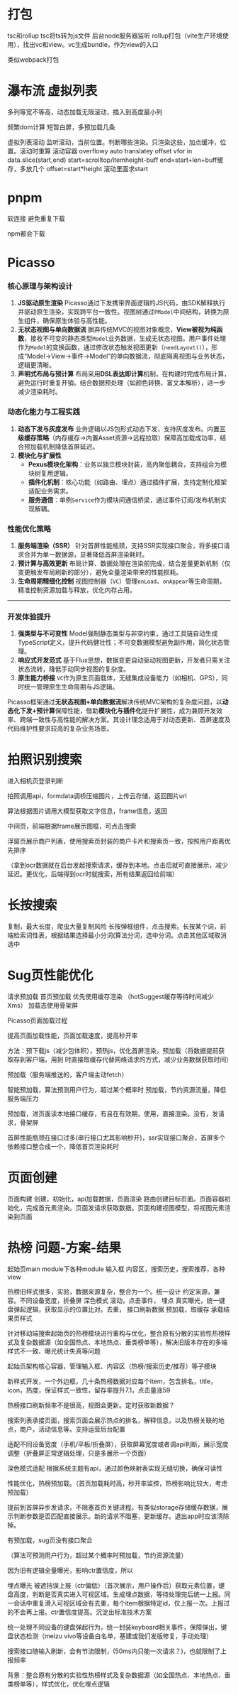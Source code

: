 # 打包

tsc和rollup
tsc将ts转为js文件
后台node服务器监听
rollup打包（vite生产环境使用），找出vc和view。vc生成bundle，作为view的入口

类似webpack打包

# 瀑布流 虚拟列表

多列等宽不等高，动态加载无限滚动，插入到高度最小列

频繁dom计算 短暂白屏，多预加载几条

虚拟列表滚动
监听滚动，当前位置。判断哪些渲染。只渲染这些，加点缓冲，位置。滚动时重算
滚动容器 overflowy auto
translatey offset
vfor in data.slice(start,end) 
start=scrolltop/itemheight-buff
end=start+len+buff缓存，多放几个
offset=start*height
滚动里面求start

# pnpm

软连接 避免重复下载

npm都会下载

# Picasso

### **核心原理与架构设计**

1. **JS驱动原生渲染**
   Picasso通过下发携带界面逻辑的JS代码，由SDK解释执行并驱动原生渲染，实现跨平台一致性。视图树通过`PModel`中间结构，转换为原生组件，确保原生体验与高性能。
2. **无状态视图与单向数据流**
   摒弃传统MVC的视图对象概念，**View被视为纯函数**，接收不可变的静态类型`Model`业务数据，生成无状态视图。用户事件处理作为`Model`的变换函数，通过修改状态触发视图更新（`needLayout()`），形成“Model→View→事件→Model”的单向数据流，彻底隔离视图与业务状态，逻辑更清晰。
3. **声明式布局与预计算**
   布局采用**DSL表达即计算**机制，在构建时完成布局计算，避免运行时重复开销。结合数据预处理（如颜色转换、富文本解析），进一步减少渲染耗时。

### **动态化能力与工程实践**

1. **动态下发与灰度发布**
   业务逻辑以JS包形式动态下发，支持灰度发布。内置**三级缓存策略**（内存缓存→内置Asset资源→远程拉取）保障高加载成功率，结合预加载机制降低首屏延迟。
2. **模块化与扩展性**
   - **Pexus模块化架构**：业务以独立模块封装，高内聚低耦合，支持组合为模块树复用逻辑。
   - **插件化机制**：核心功能（如路由、埋点）通过插件扩展，支持定制化框架适配业务需求。
   - **服务通信**：单例`Service`作为模块间通信桥梁，通过事件订阅/发布机制实现解耦。

### **性能优化策略**

1. **服务端渲染（SSR）**
   针对首屏性能瓶颈，支持SSR实现接口聚合，将多接口请求合并为单一数据源，显著降低首屏渲染耗时。
2. **预计算与高效更新**
   布局计算、数据处理在渲染前完成，结合差量更新机制（仅变更触发布局刷新的部分），避免全量渲染带来的性能损耗。
3. **生命周期精细化控制**
   视图控制器（`VC`）管理`onLoad`、`onAppear`等生命周期，精准控制资源加载与释放，优化内存占用。

------

### **开发体验提升**

1. **强类型与不可变性**
   Model强制静态类型与非空约束，通过工具链自动生成TypeScript定义，提升代码健壮性；不可变数据模型避免副作用，简化状态管理。
2. **响应式开发范式**
   基于Flux思想，数据变更自动驱动视图更新，开发者只需关注状态流转，降低手动同步视图的复杂度。
3. **原生能力桥接**
   `VC`作为原生页面载体，无缝集成设备能力（如相机、GPS），同时统一管理原生生命周期与JS逻辑。

Picasso框架通过**无状态视图+单向数据流**解决传统MVC架构的复杂度问题，以**动态化下发+预计算**保障性能，借助**模块化与插件化**提升扩展性，成为兼顾开发效率、跨端一致性与高性能的解决方案。其设计理念适用于对动态更新、首屏速度及代码维护性要求较高的复杂业务场景。

# 拍照识别搜索

进入相机页登录判断

拍照调用api，formdata调桥压缩图片，上传云存储，返回图片url

算法根据图片调用大模型获取文字信息，frame信息，返回

中间页，前端根据frame展示图框，可点击搜索

浮窗页展示商户列表，使用搜索页封装的商户卡片和搜索页一致，按照用户距离优先排序

（拿到ocr数据就在后台发起搜索请求，缓存到本地。点击后就可直接展示，减少延迟。更优化，后端得到ocr时就搜索，所有结果返回给前端）

# 长按搜索

复制，最大长度，爬虫大量复制风险
长按弹框组件，点击搜索。长按某个词，前端检索词性表，根据结果选择最小分词(算法分词，选中分词。点击其他区域取消选中

# Sug页性能优化

请求预加载  首页预加载 优先使用缓存渲染 （hotSuggest缓存等待时间减少Xms） 加载态使用骨架屏 

Picasso页面加载过程 

提高页面加载性能，页面加载速度，提高秒开率 

方法：预下载js（减少包体积），预热js，优化首屏渲染，预加载（将数据提前获取存到客户端，用到 时直接取缓存代替网络请求的方式，减少业务数据获取时间） 

预加载（服务端推送的，客户端主动fetch） 

智能预加载，算法预测用户行为，超过某个概率时 预加载，节约资源流量，降低服务端压力

预加载，进页面读本地接口缓存，有且在有效期，使用，直接渲染。没有，发请求，骨架屏

首屏性能瓶颈在接口过多(串行接口尤其影响秒开)，ssr实现接口聚合，首屏多个依赖接口整合成一个，降低首页渲染耗时

# 页面创建

页面构建 创建，初始化，api加载数据，页面渲染
路由创建目标页面。页面容器初始化，完成首元素渲染。页面发请求获取数据。页面构建视图模型，将视图元素渲染到页面

# 热榜  问题-方案-结果

起始页main module下各种module 输入框 内容区，搜索历史，搜索推荐，各种view

热榜旧样式很多，实验，数据来源复杂，整合为一个。统一设计
约定来源，兼容。不同设备宽度，折叠屏
深色模式
滚动，点击事件，
埋点
真实曝光，统一键盘弹起逻辑，获取显示的位置比对。去重，
接口刷新数据
预加载，取缓存
承载结果页样式



针对移动端搜索起始页的热榜模块进行重构与优化，整合原有分散的实验性热榜样式及复杂数据源（如全国热点、本地热点、垂类榜单等），解决旧版本存在的多端样式不一致、曝光统计失真等问题

起始页架构核心容器，管理输入框、内容区（热榜/搜索历史/推荐）等子模块

新样式开发，一个外边框，几十条热榜数据对应每个item，包含排名，title，icon，热度，保证样式一致性，留存率提升7.1，点击量涨59

热榜接口刷新频率不是很高，视图会更新。定时获取新数据？

搜索列表承接页面，搜索页面会展示热点的排名，解释信息，以及热榜关联的地点，商户，活动信息等。支持运营后台配置

适配不同设备宽度（手机/平板/折叠屏），获取屏幕宽度或者调api判断，展示宽度调整（折叠屏正常逻辑处理，只是多展示一个页面）

深色模式适配 根据系统主题有api，通过颜色映射表实现无缝切换，确保可读性



性能优化，热榜预加载。（首页加载耗时高，秒开率监控，热榜影响比较大，考虑预加载）

提前到首屏异步发请求，不阻塞首页关键进程。有类似storage存储缓存数据，展示判断参数是否匹配直接展示。新的请求不阻塞，更新缓存。退出app时应该清除掉。

有预加载，sug页没有接口聚合

（算法可预测用户行为，超过某个概率时预加载，节约资源流量）



因为旧有逻辑全量曝光，影响ctr置信度，所以

埋点曝光  被遮挡误上报（ctr偏低）（首次展示，用户操作后）获取元素位置，键盘高度，判断是否真实进入可视区域。生成埋点数据，等待处理完后统一上报。同一会话中重复滑入可视区域会有去重，每个item根据特定id，仅上报一次。上报过的不会再上报。ctr置信度提高。沉淀出标准技术方案



统一处理不同设备的键盘弹起行为，统一封装keyboard相关事件，保障弹出，键盘状态检测（meizu vivo等设备白名单，基建或我们发版修复，手动处理）



搜索接口随输入刷新，会有节流限制，(50ms内只能一次请求？)，也就限制了上报频率



背景：整合原有分散的实验性热榜样式及复杂数据源（如全国热点、本地热点、垂类榜单等），样式优化，优化埋点逻辑













